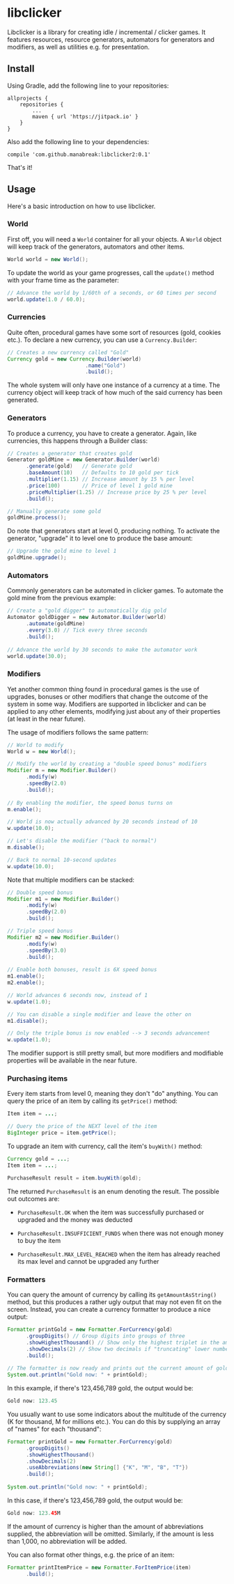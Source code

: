 # libclicker
Libclicker is a library for creating idle / incremental / clicker games.
It features resources, resource generators, automators for generators and
modifiers, as well as utilities e.g. for presentation.

## Install

Using Gradle, add the following line to your repositories:
```
allprojects {
    repositories {
        ...
        maven { url 'https://jitpack.io' }
    }
}
```

Also add the following line to your dependencies:

```
compile 'com.github.manabreak:libclicker2:0.1'
```

That's it!

## Usage

Here's a basic introduction on how to use libclicker.

### World

First off, you will need a `World` container for all your objects.
A `World` object will keep track of the generators, automators and other
items.

```java
World world = new World();
```

To update the world as your game progresses, call the `update()` method
with your frame time as the parameter:

```java
// Advance the world by 1/60th of a seconds, or 60 times per second
world.update(1.0 / 60.0);
```
### Currencies

Quite often, procedural games have some sort of resources (gold, cookies etc.).
To declare a new currency, you can use a `Currency.Builder`:

```java
// Creates a new currency called "Gold"
Currency gold = new Currency.Builder(world)
                         .name("Gold")
                         .build();
```

The whole system will only have one instance of a currency at a time. The
currency object will keep track of how much of the said currency has been
generated.

### Generators

To produce a currency, you have to create a generator. Again, like currencies,
this happens through a Builder class:

```java
// Creates a generator that creates gold
Generator goldMine = new Generator.Builder(world)
      .generate(gold)   // Generate gold
      .baseAmount(10)   // Defaults to 10 gold per tick
      .multiplier(1.15) // Increase amount by 15 % per level
      .price(100)       // Price of level 1 gold mine
      .priceMultiplier(1.25) // Increase price by 25 % per level
      .build();

// Manually generate some gold
goldMine.process();
```

Do note that generators start at level 0, producing nothing. To activate the
generator, "upgrade" it to level one to produce the base amount:

```java
// Upgrade the gold mine to level 1
goldMine.upgrade();
```

### Automators

Commonly generators can be automated in clicker games. To automate the gold mine
from the previous example:

```java
// Create a "gold digger" to automatically dig gold
Automator goldDigger = new Automator.Builder(world)
      .automate(goldMine)
      .every(3.0) // Tick every three seconds
      .build();
      
// Advance the world by 30 seconds to make the automator work
world.update(30.0);
```

### Modifiers

Yet another common thing found in procedural games is the use of upgrades, bonuses
or other modifiers that change the outcome of the system in some way. Modifiers
are supported in libclicker and can be applied to any other elements, modifying
just about any of their properties (at least in the near future).

The usage of modifiers follows the same pattern:

```java
// World to modify
World w = new World();

// Modify the world by creating a "double speed bonus" modifiers
Modifier m = new Modifier.Builder()
      .modify(w)
      .speedBy(2.0)
      .build();
      
// By enabling the modifier, the speed bonus turns on
m.enable();

// World is now actually advanced by 20 seconds instead of 10
w.update(10.0);

// Let's disable the modifier ("back to normal")
m.disable();

// Back to normal 10-second updates
w.update(10.0);
```

Note that multiple modifiers can be stacked:

```java
// Double speed bonus
Modifier m1 = new Modifier.Builder()
      .modify(w)
      .speedBy(2.0)
      .build();

// Triple speed bonus
Modifier m2 = new Modifier.Builder()
      .modify(w)
      .speedBy(3.0)
      .build();
      
// Enable both bonuses, result is 6X speed bonus
m1.enable();
m2.enable();

// World advances 6 seconds now, instead of 1
w.update(1.0);

// You can disable a single modifier and leave the other on
m1.disable();

// Only the triple bonus is now enabled --> 3 seconds advancement
w.update(1.0);
```

The modifier support is still pretty small, but more modifiers and
modifiable properties will be available in the near future.

### Purchasing items

Every item starts from level 0, meaning they don't "do" anything.
You can query the price of an item by calling its `getPrice()` method:

```java
Item item = ...;

// Query the price of the NEXT level of the item
BigInteger price = item.getPrice();
```

To upgrade an item with currency, call the item's `buyWith()` method:

```java
Currency gold = ...;
Item item = ...;

PurchaseResult result = item.buyWith(gold);
```

The returned `PurchaseResult` is an enum denoting the result. The
possible out outcomes are:

- `PurchaseResult.OK` when the item was successfully purchased or upgraded and the money was deducted

- `PurchaseResult.INSUFFICIENT_FUNDS` when there was not enough money to buy the item

- `PurchaseResult.MAX_LEVEL_REACHED` when the item has already reached its max level and cannot be upgraded any further

### Formatters

You can query the amount of currency by calling its `getAmountAsString()` method, but
this produces a rather ugly output that may not even fit on the screen.
Instead, you can create a currency formatter to produce a nice output:

```java
Formatter printGold = new Formatter.ForCurrency(gold)
      .groupDigits() // Group digits into groups of three
      .showHighestThousand() // Show only the highest triplet in the amount
      .showDecimals(2) // Show two decimals if "truncating" lower numbers
      .build();
      
// The formatter is now ready and prints out the current amount of gold
System.out.println("Gold now: " + printGold);
```

In this example, if there's 123,456,789 gold, the output would be:

```java
Gold now: 123.45
```

You usually want to use some indicators about the multitude of the currency (K for thousand,
M for millions etc.). You can do this by supplying an array of "names" for each "thousand":

```java
Formatter printGold = new Formatter.ForCurrency(gold)
      .groupDigits()
      .showHighestThousand()
      .showDecimals(2)
      .useAbbreviations(new String[] {"K", "M", "B", "T"})
      .build();
      
System.out.println("Gold now: " + printGold);
```

In this case, if there's 123,456,789 gold, the output would be:

```java
Gold now: 123.45M
```

If the amount of currency is higher than the amount of abbreviations supplied,
the abbreviation will be omitted. Similarly, if the amount is less than 1,000,
no abbreviation will be added.

You can also format other things, e.g. the price of an item:

```java
Formatter printItemPrice = new Formatter.ForItemPrice(item)
      .build();
```
